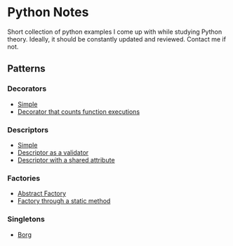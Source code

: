 # Python Notes

Short collection of python examples I come up with while studying Python theory. Ideally, it should be constantly 
 updated and reviewed. Contact me if not.

## Patterns

### Decorators

* [Simple](decorators/decorator.py)
* [Decorator that counts function executions](decorators/decorator_exec_counter.py)

### Descriptors

* [Simple](descriptors/descriptor.py)
* [Descriptor as a validator](descriptors/descriptor_as_validator.py)
* [Descriptor with a shared attribute](descriptors/descriptor_with_shared_attr.py)

### Factories

* [Abstract Factory](factories/abstract_factory.py)
* [Factory through a static method](factories/staticmethod_factory.py)

### Singletons

* [Borg](singletons/borg.py)